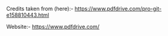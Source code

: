 Credits taken from (here):- https://www.pdfdrive.com/pro-git-e158810443.html

Website:- https://www.pdfdrive.com/
